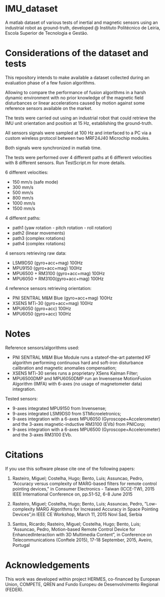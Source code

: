 # IMU_dataset
A matlab dataset of various tests of inertial and magnetic sensors using an industrial robot as ground-truth, developed @ Instituto Politécnico de Leiria, Escola Superior de Tecnologia e Gestão.

# Considerations of the dataset and tests
This repository intends to make available a dataset collected during an evaluation phase of a few fusion algorithms. 

Allowing to compare the performance of fusion algorithms in a harsh dynamic environment with no prior knowledge of the magnetic field disturbances or linear accelerations caused by motion against some reference sensors available on the market.

The tests were carried out using an industrial robot that could retrieve the IMU unit orientation and position at 15 Hz, establishing the ground-truth. 

All sensors signals were sampled at 100 Hz and interfaced to a PC via a custom wireless protocol between two MRF24J40 Microchip modules.

Both signals were synchronized in matlab time.

The tests were performed over 4 different paths at 6 different velocities with 8 different sensors. Run TestScript.m for more details.

6 different velocities: 
- 150  mm/s (safe mode) 
- 300  mm/s
- 500  mm/s
- 800  mm/s
- 1000 mm/s
- 1500 mm/s

4 different paths:  
- path1 (yaw rotation - pitch rotation - roll rotation)
- path2 (linear movements)
- path3 (complex rotations)
- path4 (complex rotations)

4 sensors retrieving raw data: 
- LSM9DS0 (gyro+acc+mag) 100Hz
- MPU9150 (gyro+acc+mag) 100Hz
- MPU6500 + RM3100 (gyro+acc+mag) 100Hz
- MPU6050 + RM3100(gyro+acc+mag) 100Hz

4 reference sensors retrieving orientation: 
- PNI SENTRAL M&M Blue (gyro+acc+mag) 100Hz
- XSENS MTi-30 (gyro+acc+mag) 100Hz
- MPU6050 (gyro+acc) 100Hz
- MPU6050 (gyro+acc) 100Hz

# Notes
Reference sensors/algorithms used:
- PNI SENTRAL M&M Blue Module runs a stateof-the-art patented KF algorithm performing continuous hard and soft-iron disturbance calibration and magnetic anomalies compensation; 
- XSENS MTi-30 series runs a proprietary XSens Kalman Filter; 
- MPU6500DMP and MPU6050DMP run an Invensense MotionFusion
Algorithm (IMFA) with 6-axes (no usage of magnetometer data) integration.

Tested sensors:
- 9-axes integrated MPU9150 from Invensense; 
- 9-axes integrated LSM9DS0 from STMicroeletronics; 
- 9-axes integration with a 6-axes MPU6050 (Gyroscope+Accelerometer) and the 3-axes magnetic-inductive RM3100 (EVb) from PNICorp; 
- 9-axes integration with a 6-axes MPU6500 (Gyroscope+Accelerometer) and the 3-axes RM3100 EVb. 

# Citations
 If you use this software please cite one of the following papers:
 
 1) Rasteiro, Miguel; Costelha, Hugo; Bento, Luis; Assuncao, Pedro, ”Accuracy versus complexity of MARG-based filters for remote control pointing devices," in Consumer Electronics - Taiwan (ICCE-TW), 2015 IEEE International Conference on, pp.51-52, 6-8 June 2015
 
2) Rasteiro, Miguel; Costelha, Hugo; Bento, Luis; Assuncao, Pedro, ”Low-complexity MARG Algorithms for Increased Accuracy in Space Pointing Devices”,in IEEE CE Workshop, March 11, 2015 Novi Sad, Serbia

3) Santos, Ricardo; Rasteiro, Miguel; Costelha, Hugo; Bento, Luis; “Assuncao, Pedro, Motion-based Remote Control Device for EnhancedInteraction with 3D Multimedia Content”, in Conference on Telecommunications (Conftele 2015), 17-18 September, 2015, Aveiro, Portugal

# Acknowledgements
This work was developed within project HERMES, co-financed by European Union, COMPETE, QREN and Fundo Europeu de Desenvolvimento Regional (FEDER).

